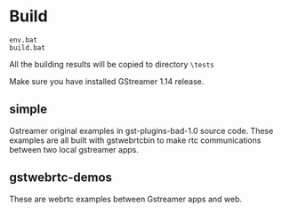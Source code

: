 # Build
```
env.bat
build.bat
```
All the building results will be copied to directory `\tests`   

Make sure you have installed GStreamer 1.14 release.

## simple 
Gstreamer original examples in gst-plugins-bad-1.0 source code. These examples are all built with gstwebrtcbin to make rtc communications between two local gstreamer apps.

## gstwebrtc-demos
These are webrtc examples between Gstreamer apps and web.